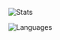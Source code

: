 ![Stats](http://202.181.188.104:9000/?username=itzskyreed&show_icons=true&theme=radical)

![Languages](http://202.181.188.104:9000/top-langs/?username=itzskyreed&layout=donut-vertical&card_width=465&theme=radical&&langs_count=12)
